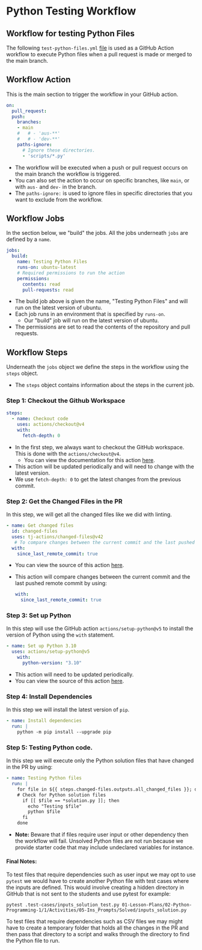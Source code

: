 # Python Testing Workflow

## Workflow for testing Python Files

The following `test-python-files.yml` [file](.github/workflows/test-python-files.yml) is used as a GitHub Action workflow to execute Python files when a pull request is made or merged to the main branch.

## Workflow Action

This is the main section to trigger the workflow in your GitHub action.

```yaml
on:
  pull_request:
  push:
    branches:
    - main
    #   # - 'aus-**'
    #   # - 'dev-**'
    paths-ignore:
      # Ignore these directories.
      - 'scripts/*.py'
```

* The workflow will be executed when a push or pull request occurs on the main branch the workflow is triggered.
* You can also set the action to occur on specific branches, like `main`, or with  `aus-` and `dev-` in the branch.
* The `paths-ignore:` is used to ignore files in specific directories that you want to exclude from the workflow.

## Workflow Jobs

In the section below, we "build" the jobs. All the jobs underneath `jobs` are defined by a `name`.

```yaml
jobs:
  build:
    name: Testing Python Files
    runs-on: ubuntu-latest
    # Required permissions to run the action
    permissions:
      contents: read
      pull-requests: read
```

* The build job above is given the name, "Testing Python Files" and will run on the latest version of ubuntu.
* Each job runs in an environment that is specified by `runs-on`.
    * Our "build" job will run on the latest version of ubuntu.
* The permissions are set to read the contents of the repository and pull requests.

## Workflow Steps

Underneath the `jobs` object we define the steps in the workflow using the `steps` object.
* The `steps` object  contains information about the steps in the current job.

### Step 1: Checkout the Github Workspace

```yaml
steps:
  - name: Checkout code
    uses: actions/checkout@v4
    with:
      fetch-depth: 0
```

* In the first step, we always want to checkout the GitHub workspace. This is done with the `actions/checkout@v4`.
    * You can view the documentation for this action [here](https://github.com/actions/checkout).
* This action will be updated periodically and will need to change with the latest version.
* We use `fetch-depth: 0` to get the latest changes from the previous commit.

### Step 2: Get the Changed Files in the PR

In this step, we will get all the changed files like we did with linting.

```yaml
- name: Get changed files
  id: changed-files
  uses: tj-actions/changed-files@v42
   # To compare changes between the current commit and the last pushed remote commit set `since_last_remote_commit: true`. e.g
  with:
    since_last_remote_commit: true
```

* You can view the source of this action [here](https://github.com/tj-actions/changed-files).
* This action will compare changes between the current commit and the last pushed remote commit by using:

    ```yaml
    with:
      since_last_remote_commit: true
    ```

### Step 3: Set up Python

In this step will use the GitHub action `actions/setup-python@v5` to install the version of Python using the `with` statement.

```yaml
- name: Set up Python 3.10
  uses: actions/setup-python@v5
    with:
      python-version: "3.10"
```


* This action will need to be updated periodically.
* You can view the source of this action [here](https://github.com/actions/setup-python).

### Step 4: Install Dependencies

In this step we will install the latest version of `pip`.

```yaml
- name: Install dependencies
  run: |
    python -m pip install --upgrade pip
```


### Step 5: Testing Python code.

In this step we will execute only the Python solution files that have changed in the PR by using:

```yaml
- name: Testing Python files
  run: |
    for file in ${{ steps.changed-files.outputs.all_changed_files }}; do
    # Check for Python solution files
      if [[ $file == *solution.py ]]; then
        echo "Testing $file"
        python $file
      fi
    done
```

* **Note:** Beware that if files require user input or other dependency then the workflow will fail. Unsolved Python files are not run because we provide starter code that may include undeclared variables for instance.


#### Final Notes:

To test files that require dependencies such as user input we may opt to use `pytest` we would have to create another Python file with test cases where the inputs are defined. This would involve creating a hidden directory in GitHub that is not sent to the students and use pytest for example:

`pytest .test-cases/inputs_solution_test.py 01-Lesson-Plans/02-Python-Programming-1/1/Activities/05-Ins_Prompts/Solved/inputs_solution.py`


To test files that require dependencies such as CSV files we may might have to create a temporary folder that holds all the changes in the PR and then pass that directory to a script and walks through the directory to find the Python file to run.
